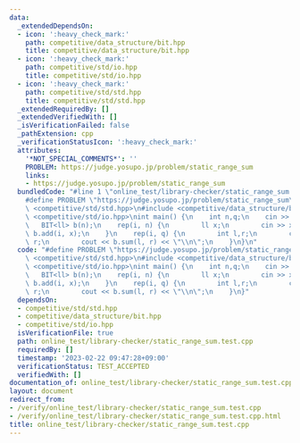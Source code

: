 ```yaml
---
data:
  _extendedDependsOn:
  - icon: ':heavy_check_mark:'
    path: competitive/data_structure/bit.hpp
    title: competitive/data_structure/bit.hpp
  - icon: ':heavy_check_mark:'
    path: competitive/std/io.hpp
    title: competitive/std/io.hpp
  - icon: ':heavy_check_mark:'
    path: competitive/std/std.hpp
    title: competitive/std/std.hpp
  _extendedRequiredBy: []
  _extendedVerifiedWith: []
  _isVerificationFailed: false
  _pathExtension: cpp
  _verificationStatusIcon: ':heavy_check_mark:'
  attributes:
    '*NOT_SPECIAL_COMMENTS*': ''
    PROBLEM: https://judge.yosupo.jp/problem/static_range_sum
    links:
    - https://judge.yosupo.jp/problem/static_range_sum
  bundledCode: "#line 1 \"online_test/library-checker/static_range_sum.test.cpp\"\n\
    #define PROBLEM \"https://judge.yosupo.jp/problem/static_range_sum\"\n#include\
    \ <competitive/std/std.hpp>\n#include <competitive/data_structure/bit.hpp>\n#include\
    \ <competitive/std/io.hpp>\nint main() {\n    int n,q;\n    cin >> n >> q;\n \
    \   BIT<ll> b(n);\n    rep(i, n) {\n        ll x;\n        cin >> x;\n       \
    \ b.add(i, x);\n    }\n    rep(i, q) {\n        int l,r;\n        cin >> l >>\
    \ r;\n        cout << b.sum(l, r) << \"\\n\";\n    }\n}\n"
  code: "#define PROBLEM \"https://judge.yosupo.jp/problem/static_range_sum\"\n#include\
    \ <competitive/std/std.hpp>\n#include <competitive/data_structure/bit.hpp>\n#include\
    \ <competitive/std/io.hpp>\nint main() {\n    int n,q;\n    cin >> n >> q;\n \
    \   BIT<ll> b(n);\n    rep(i, n) {\n        ll x;\n        cin >> x;\n       \
    \ b.add(i, x);\n    }\n    rep(i, q) {\n        int l,r;\n        cin >> l >>\
    \ r;\n        cout << b.sum(l, r) << \"\\n\";\n    }\n}"
  dependsOn:
  - competitive/std/std.hpp
  - competitive/data_structure/bit.hpp
  - competitive/std/io.hpp
  isVerificationFile: true
  path: online_test/library-checker/static_range_sum.test.cpp
  requiredBy: []
  timestamp: '2023-02-22 09:47:28+09:00'
  verificationStatus: TEST_ACCEPTED
  verifiedWith: []
documentation_of: online_test/library-checker/static_range_sum.test.cpp
layout: document
redirect_from:
- /verify/online_test/library-checker/static_range_sum.test.cpp
- /verify/online_test/library-checker/static_range_sum.test.cpp.html
title: online_test/library-checker/static_range_sum.test.cpp
---
```

